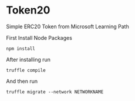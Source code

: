 # Token20
Simple ERC20 Token from Microsoft Learning Path

First Install Node Packages
```
npm install
```

After installing run
```
truffle compile
```

And then run
```
truffle migrate --network NETWORKNAME
```

